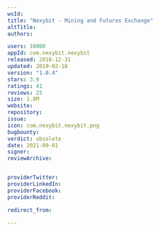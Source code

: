 ```yaml
---
wsId: 
title: "Nexybit - Mining and Futures Exchange"
altTitle: 
authors:

users: 10000
appId: com.nexybit.nexybit
released: 2018-12-31
updated: 2019-02-18
version: "1.0.4"
stars: 3.9
ratings: 41
reviews: 25
size: 1.8M
website: 
repository: 
issue: 
icon: com.nexybit.nexybit.png
bugbounty: 
verdict: obsolete
date: 2021-09-01
signer: 
reviewArchive:


providerTwitter: 
providerLinkedIn: 
providerFacebook: 
providerReddit: 

redirect_from:

---
```



